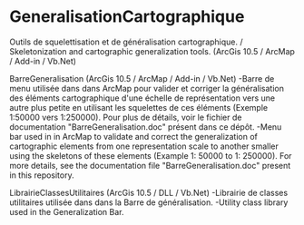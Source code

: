 # GeneralisationCartographique
Outils de squelettisation et de généralisation cartographique. / Skeletonization and cartographic generalization tools. (ArcGis 10.5 / ArcMap / Add-in / Vb.Net)

BarreGeneralisation (ArcGis 10.5 / ArcMap / Add-in / Vb.Net)
-Barre de menu utilisée dans dans ArcMap pour valider et corriger la généralisation des éléments cartographique d'une échelle de représentation vers une autre plus petite en utilisant les squelettes de ces éléments (Exemple 1:50000 vers 1:250000). 
 Pour plus de détails, voir le fichier de documentation "BarreGeneralisation.doc" présent dans ce dépôt.
-Menu bar used in in ArcMap to validate and correct the generalization of cartographic elements from one representation scale to another smaller using the skeletons of these elements (Example 1: 50000 to 1: 250000).
 For more details, see the documentation file "BarreGeneralisation.doc" present in this repository.
 
LibrairieClassesUtilitaires (ArcGis 10.5 / DLL / Vb.Net)
-Librairie de classes utilitaires utilisée dans dans la Barre de généralisation.
-Utility class library used in the Generalization Bar.